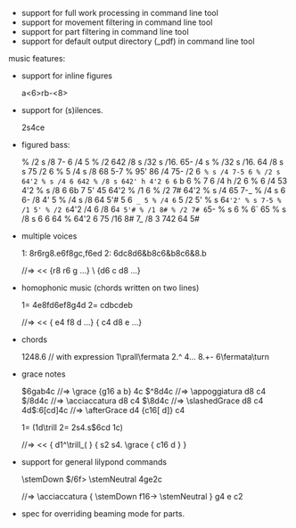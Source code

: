 - support for full work processing in command line tool
- support for movement filtering in command line tool
- support for part filtering in command line tool
- support for default output directory (_pdf) in command line tool


music features:

- support for inline figures

  a<6>rb-<8>

- support for (s)ilences.

  2s4ce

- figured bass:

  % /2 s /8 7- 6 /4 5
  % /2 642 /8 s /32 s /16. 65- /4 s
  % /32 s /16. 64 /8 s s 75 /2 6
  % 5 /4 s /8 68 5-7
  % 95' 86 /4 75- /2 6`
  % s /4 7-5 6
  % /2 s 64'2
  % s /4 6 642
  % /8 s 642' h 4'2 6 6` b 6
  % 7 6 /4 h /2 6
  % 6 /4 53 4'2
  % s /8 6 6b 7 5' 45 64'2
  % /1 6
  % /2 7# 64'2
  % s /4 65 7-_
  % /4 s 6 6- /8 4' 5
  % /4 s /8 64 5'# 5 6` _ 5
  % /4 6` 5 /2 5'
  % s 6`4'2'
  % s 7-5
  % /1 5'
  % /2 6`4'2 /4 6 /8 6`4 5'#
  % /1 8#
  % /2 7# 6`5-
  % s 6
  % 6` 65 
  % s /8 s 6 6 64
  % 64'2 6 75 /16 8# 7_ /8 3 742 64 5#

- multiple voices

  1: 8r6rg8.e6f8gc,f6ed
  2: 6dc8d6&b8c6&b8c6&8.b
  
  //=>
  <<
    {r8 r6 g ...}
    \\
    {d6 c d8 ...}
  >>
  
- homophonic music (chords written on two lines)

  1= 4e8fd6ef8g4d
  2= cdbcdeb
  
  //=> 
    <<
      { e4 f8 d ...}
      { c4 d8 e ...}
    >>

- chords

  1<ace>2<ace>4<face>8.<ac>6<gce>
  // with expression
  1<ace>\prall\fermata 2<ace>.^ 4<face>... 8.<ac>\+\- 6<gce>\fermata\turn

- grace notes

  $6gab4c //=> \grace {g16 a b} 4c
  $^8d4c //=> \appoggiatura d8 c4
  $/8d4c //=> \acciaccatura d8 c4
  $\8d4c //=> \slashedGrace d8 c4
  4d$:6[cd]4c //=> \afterGrace d4 {c16[ d]} c4
  
  1= (1d\trill
  2= 2s4.s$6cd
  1c)
  
  //=> 
    <<
      { d1^\trill_( }
      { s2 s4. \grace { c16 d } }
    >>

- support for general lilypond commands

  \stemDown $/6f\> \stemNeutral 4ge2c
  
  //=> 
    \acciaccatura {
      \stemDown
      f16->
      \stemNeutral
    }
    g4 e c2

- spec for overriding beaming mode for parts.

